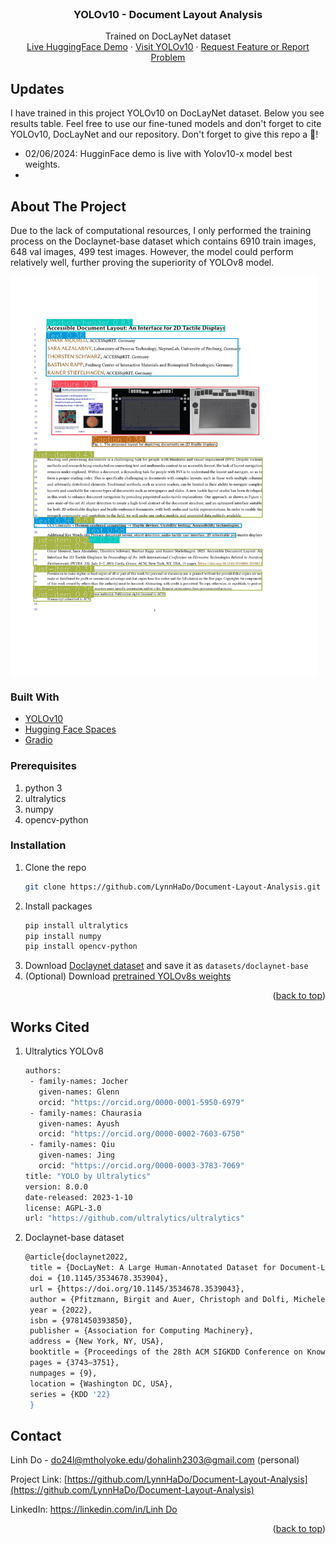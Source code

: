 <div id="top"></div>

<!-- PROJECT LOGO -->
<br />
<div align="center">

<h3 align="center">YOLOv10 - Document Layout Analysis</h3>

  <p align="center">
    Trained on DocLayNet dataset
    <br />
    <a href="https://huggingface.co/spaces/linhdo/document-layout-analysis">Live HuggingFace Demo</a>
    ·
    <a href="https://github.com/LynnHaDo/Document-Layout-Analysis/issues">Visit YOLOv10</a>
    ·
    <a href="https://github.com/LynnHaDo/Document-Layout-Analysis/issues">Request Feature or Report Problem</a>
  </p>
</div>

<!-- UPDATES -->
## Updates 

I have trained in this project YOLOv10 on DocLayNet dataset. Below you see results table. Feel free to use our fine-tuned models and don't forget to cite YOLOv10, DocLayNet and our repository. Don't forget to give this repo a 🌟!

 * 02/06/2024: HugginFace demo is live with Yolov10-x model best weights.
 * 
<!-- ABOUT THE PROJECT -->
## About The Project

Due to the lack of computational resources, I only performed the training process on the Doclaynet-base dataset which contains 6910 train images, 648 val images, 499 test images. However, the model could perform relatively well, further proving the superiority of YOLOv8 model. 

<img src="images/samples.gif" height=640 align = "center"/>

### Built With

* [YOLOv10](https://ultralytics.com/yolov8)
* [Hugging Face Spaces](https://huggingface.co/spaces)
* [Gradio](https://www.gradio.app/)

<!-- GETTING STARTED -->
### Prerequisites

1. python 3
2. ultralytics
3. numpy
4. opencv-python

### Installation

1. Clone the repo
   ```sh
   git clone https://github.com/LynnHaDo/Document-Layout-Analysis.git
   ```
2. Install packages
   ```sh
   pip install ultralytics
   pip install numpy
   pip install opencv-python
   ```
3. Download [Doclaynet dataset](https://huggingface.co/datasets/ds4sd/DocLayNet) and save it as ```datasets/doclaynet-base``` 
4. (Optional) Download [pretrained YOLOv8s weights](https://github.com/ultralytics/assets/releases/download/v0.0.0/yolov8s.pt)

<p align="right">(<a href="#top">back to top</a>)</p>

<!-- Works Cited -->
## Works Cited

1. Ultralytics YOLOv8
   
   ```sh
   authors:
    - family-names: Jocher
      given-names: Glenn
      orcid: "https://orcid.org/0000-0001-5950-6979"
    - family-names: Chaurasia
      given-names: Ayush
      orcid: "https://orcid.org/0000-0002-7603-6750"
    - family-names: Qiu
      given-names: Jing
      orcid: "https://orcid.org/0000-0003-3783-7069"
   title: "YOLO by Ultralytics"
   version: 8.0.0
   date-released: 2023-1-10
   license: AGPL-3.0
   url: "https://github.com/ultralytics/ultralytics"
   ```
   
2. Doclaynet-base dataset

   ```sh
   @article{doclaynet2022,
    title = {DocLayNet: A Large Human-Annotated Dataset for Document-Layout Segmentation},
    doi = {10.1145/3534678.353904},
    url = {https://doi.org/10.1145/3534678.3539043},
    author = {Pfitzmann, Birgit and Auer, Christoph and Dolfi, Michele and Nassar, Ahmed S and Staar, Peter W J},
    year = {2022},
    isbn = {9781450393850},
    publisher = {Association for Computing Machinery},
    address = {New York, NY, USA},
    booktitle = {Proceedings of the 28th ACM SIGKDD Conference on Knowledge Discovery and Data Mining},
    pages = {3743–3751},
    numpages = {9},
    location = {Washington DC, USA},
    series = {KDD '22}
    }
   ```

<!-- CONTACT -->
## Contact

Linh Do - do24l@mtholyoke.edu/dohalinh2303@gmail.com (personal)

Project Link: [https://github.com/LynnHaDo/Document-Layout-Analysis](https://github.com/LynnHaDo/Document-Layout-Analysis)

LinkedIn: [https://linkedin.com/in/Linh Do](https://www.linkedin.com/in/linh-do-0327371b2/)

<p align="right">(<a href="#top">back to top</a>)</p>
